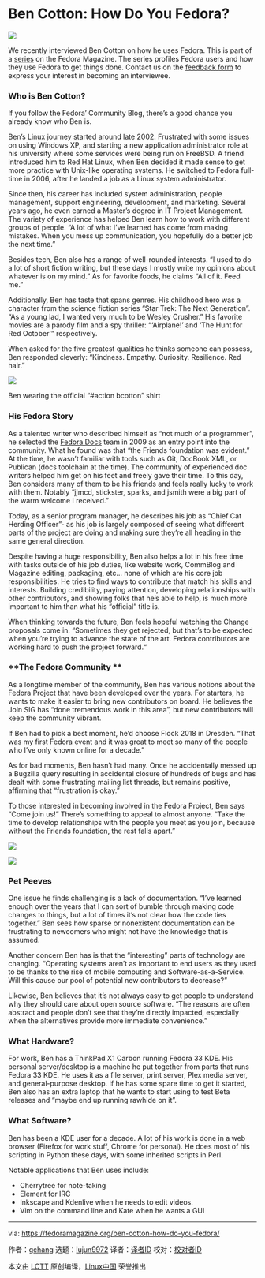 [#]: collector: (lujun9972)
[#]: translator: ( )
[#]: reviewer: ( )
[#]: publisher: ( )
[#]: url: ( )
[#]: subject: (Ben Cotton: How Do You Fedora?)
[#]: via: (https://fedoramagazine.org/ben-cotton-how-do-you-fedora/)
[#]: author: (gchang https://fedoramagazine.org/author/gchang/)

Ben Cotton: How Do You Fedora?
======

![][1]

We recently interviewed Ben Cotton on how he uses Fedora. This is part of a [series][2] on the Fedora Magazine. The series profiles Fedora users and how they use Fedora to get things done. Contact us on the [feedback form][3] to express your interest in becoming an interviewee.

### **Who is Ben Cotton?**

If you follow the Fedora’ Community Blog, there’s a good chance you already know who Ben is. 

Ben’s Linux journey started around late 2002. Frustrated with some issues on using Windows XP, and starting a new application administrator role at his university where some services were being run on FreeBSD. A friend introduced him to Red Hat Linux, when Ben decided it made sense to get more practice with Unix-like operating systems. He switched to Fedora full-time in 2006, after he landed a job as a Linux system administrator.

Since then, his career has included system administration, people management, support engineering, development, and marketing. Several years ago, he even earned a Master’s degree in IT Project Management. The variety of experience has helped Ben learn how to work with different groups of people. “A lot of what I’ve learned has come from making mistakes. When you mess up communication, you hopefully do a better job the next time.”

Besides tech, Ben also has a range of well-rounded interests. “I used to do a lot of short fiction writing, but these days I mostly write my opinions about whatever is on my mind.” As for favorite foods, he claims “All of it. Feed me.”

Additionally, Ben has taste that spans genres. His childhood hero was a character from the science fiction series “Star Trek: The Next Generation”. “As a young lad, I wanted very much to be Wesley Crusher.” His favorite movies are a parody film and a spy thriller: “‘Airplane!’ and ‘The Hunt for Red October’” respectively. 

When asked for the five greatest qualities he thinks someone can possess, Ben responded cleverly: “Kindness. Empathy. Curiosity. Resilience. Red hair.”

![][4]

Ben wearing the official “#action bcotton” shirt

### **His Fedora Story**

As a talented writer who described himself as “not much of a programmer”, he selected the [Fedora Docs][5] team in 2009 as an entry point into the community. What he found was that “the Friends foundation was evident.” At the time, he wasn’t familiar with tools such as Git, DocBook XML, or Publican (docs toolchain at the time). The community of experienced doc writers helped him get on his feet and freely gave their time. To this day, Ben considers many of them to be his friends and feels really lucky to work with them. Notably “jjmcd, stickster, sparks, and jsmith were a big part of the warm welcome I received.”

Today, as a senior program manager, he describes his job as “Chief Cat Herding Officer”- as his job is largely composed of seeing what different parts of the project are doing and making sure they’re all heading in the same general direction. 

Despite having a huge responsibility, Ben also helps a lot in his free time with tasks outside of his job duties, like website work, CommBlog and Magazine editing, packaging, etc… none of which are his core job responsibilities. He tries to find ways to contribute that match his skills and interests. Building credibility, paying attention, developing relationships with other contributors, and showing folks that he’s able to help, is much more important to him than what his “official” title is. 

When thinking towards the future, Ben feels hopeful watching the Change proposals come in. “Sometimes they get rejected, but that’s to be expected when you’re trying to advance the state of the art. Fedora contributors are working hard to push the project forward.“

### **The Fedora Community **

As a longtime member of the community, Ben has various notions about the Fedora Project that have been developed over the years. For starters, he wants to make it easier to bring new contributors on board. He believes the Join SIG has “done tremendous work in this area”, but new contributors will keep the community vibrant. 

If Ben had to pick a best moment, he’d choose Flock 2018 in Dresden. “That was my first Fedora event and it was great to meet so many of the people who I’ve only known online for a decade.” 

As for bad moments, Ben hasn’t had many. Once he accidentally messed up a Bugzilla query resulting in accidental closure of hundreds of bugs and has dealt with some frustrating mailing list threads, but remains positive, affirming that “frustration is okay.”

To those interested in becoming involved in the Fedora Project, Ben says “Come join us!” There’s something to appeal to almost anyone. “Take the time to develop relationships with the people you meet as you join, because without the Friends foundation, the rest falls apart.”

![][6]

![][7]

### **Pet Peeves**

One issue he finds challenging is a lack of documentation. “I’ve learned enough over the years that I can sort of bumble through making code changes to things, but a lot of times it’s not clear how the code ties together.” Ben sees how sparse or nonexistent documentation can be frustrating to newcomers who might not have the knowledge that is assumed.

Another concern Ben has is that the “interesting” parts of technology are changing. “Operating systems aren’t as important to end users as they used to be thanks to the rise of mobile computing and Software-as-a-Service. Will this cause our pool of potential new contributors to decrease?”

Likewise, Ben believes that it’s not always easy to get people to understand why they should care about open source software. “The reasons are often abstract and people don’t see that they’re directly impacted, especially when the alternatives provide more immediate convenience.”

### **What Hardware?**

For work, Ben has a ThinkPad X1 Carbon running Fedora 33 KDE. His personal server/desktop is a machine he put together from parts that runs Fedora 33 KDE. He uses it as a file server, print server, Plex media server, and general-purpose desktop. If he has some spare time to get it started, Ben also has an extra laptop that he wants to start using to test Beta releases and “maybe end up running rawhide on it”.

### **What Software?**

Ben has been a KDE user for a decade. A lot of his work is done in a web browser (Firefox for work stuff, Chrome for personal). He does most of his scripting in Python these days, with some inherited scripts in Perl.

Notable applications that Ben uses include:

  * Cherrytree for note-taking
  * Element for IRC
  * Inkscape and Kdenlive when he needs to edit videos.
  * Vim on the command line and Kate when he wants a GUI



--------------------------------------------------------------------------------

via: https://fedoramagazine.org/ben-cotton-how-do-you-fedora/

作者：[gchang][a]
选题：[lujun9972][b]
译者：[译者ID](https://github.com/译者ID)
校对：[校对者ID](https://github.com/校对者ID)

本文由 [LCTT](https://github.com/LCTT/TranslateProject) 原创编译，[Linux中国](https://linux.cn/) 荣誉推出

[a]: https://fedoramagazine.org/author/gchang/
[b]: https://github.com/lujun9972
[1]: https://fedoramagazine.org/wp-content/uploads/2020/11/LISA2015-printsize-7810-816x545.jpg
[2]: https://fedoramagazine.org/tag/how-do-you-fedora/
[3]: https://fedoramagazine.org/submit-an-idea-or-tip/
[4]: https://fedoramagazine.org/wp-content/uploads/2020/11/image1-2-edited.jpg
[5]: https://docs.fedoraproject.org/
[6]: https://i1.wp.com/fedoramagazine.org/wp-content/uploads/2020/11/image2-2.jpg?ssl=1&resize=1500%2C1500
[7]: https://i1.wp.com/fedoramagazine.org/wp-content/uploads/2020/11/image6-1.jpg?ssl=1&resize=1500%2C1500
